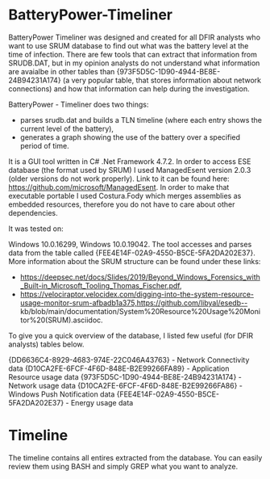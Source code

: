 # BatteryPower-Timeliner

BatteryPower Timeliner was designed and created for all DFIR analysts who want to use SRUM database to find out what was the battery level at the time of infection. There are few tools that can extract that information from SRUDB.DAT, but in my opinion analysts do not understand what information are avaialbe in other tables than {973F5D5C-1D90-4944-BE8E-24B94231A174} (a very popular table, that stores information about network connections) and how that information can help during the investigation. 

BatteryPower - Timeliner does two things:

- parses srudb.dat and builds a TLN timeline (where each entry shows the current level of the battery),
- generates a graph showing the use of the battery over a specified period of time.

It is a GUI tool written in C# .Net Framework 4.7.2. In order to access ESE database (the format used by SRUM) I used ManagedEsent version 2.0.3 (older versions do not work properly). Link to it can be found here: https://github.com/microsoft/ManagedEsent. In order to make that executable portable I used Costura.Fody which merges assemblies as embedded resources, therefore you do not have to care about other dependencies.

It was tested on:

Windows 10.0.16299,
Windows 10.0.19042.
The tool accesses and parses data from the table called {FEE4E14F-02A9-4550-B5CE-5FA2DA202E37}. More information about the SRUM structure can be found under these links:

- https://deepsec.net/docs/Slides/2019/Beyond_Windows_Forensics_with_Built-in_Microsoft_Tooling_Thomas_Fischer.pdf,
- https://velociraptor.velocidex.com/digging-into-the-system-resource-usage-monitor-srum-afbadb1a375,https://github.com/libyal/esedb-- kb/blob/main/documentation/System%20Resource%20Usage%20Monitor%20(SRUM).asciidoc.

To give you a quick overview of the database, I listed few useful (for DFIR analysts) tables below.

{DD6636C4-8929-4683-974E-22C046A43763} - Network Connectivity data
{D10CA2FE-6FCF-4F6D-848E-B2E99266FA89} - Application Resource usage data
{973F5D5C-1D90-4944-BE8E-24B94231A174} - Network usage data
{D10CA2FE-6FCF-4F6D-848E-B2E99266FA86} - Windows Push Notification data
{FEE4E14F-02A9-4550-B5CE-5FA2DA202E37} - Energy usage data

# Timeline
The timeline contains all entires extracted from the database. You can easily review them using BASH and simply GREP what you want to analyze.
